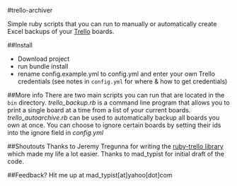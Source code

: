 #trello-archiver

Simple ruby scripts that you can run to manually or automatically create Excel backups of your [Trello](https://trello.com/) boards. 

##Install
- Download project
- run 
	bundle install
- rename config.example.yml to config.yml and enter your own Trello credentials (see notes in `config.yml` for where & how to get credentials)


##More info
There are two main scripts you can run that are located in the `bin` directory. *trello_backup.rb* is a command line program that allows you to print a single board at a time from a list of your current boards. *trello_autoarchive.rb* can be used to automatically backup all boards you own at once. You can choose to ignore certain boards by setting their ids into the ignore field in *config.yml*

##Shoutouts
Thanks to Jeremy Tregunna for writing the [ruby-trello library](https://github.com/jeremytregunna/ruby-trello) which made my life a lot easier.
Thanks to mad_typist for initial draft of the code.

##Feedback?
Hit me up at mad_typist[at]yahoo[dot]com

